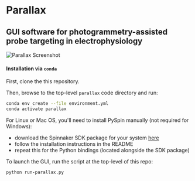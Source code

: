 # Parallax

## GUI software for photogrammetry-assisted probe targeting in electrophysiology

![Parallax Screenshot](https://aind.tech/docs/parallax_screenshot_20230216.PNG)

#### Installation via `conda`

First, clone the this repository.

Then, browse to the top-level `parallax` code directory and run:

```bash
conda env create --file environment.yml
conda activate parallax
```

For Linux or Mac OS, you'll need to install PySpin manually (not required for
Windows):

* download the Spinnaker SDK package for your system
[here](https://flir.app.boxcn.net/v/SpinnakerSDK)
* follow the installation instructions in the README
* repeat this for the Python bindings (located alongside the SDK package)

To launch the GUI, run the script at the top-level of this repo:

```bash
python run-parallax.py
```

